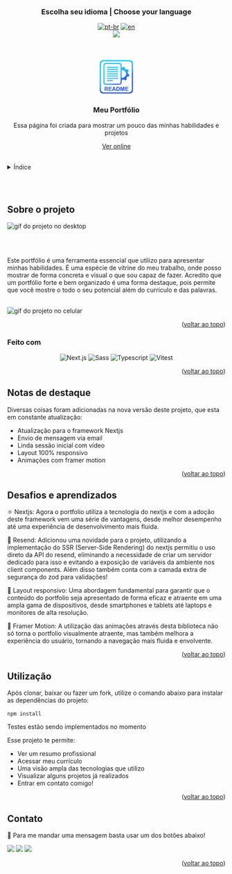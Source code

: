 ### <div align="center">Escolha seu idioma | Choose your language </div>

<div align="center">

[![pt-br](https://img.shields.io/badge/lang-pt--br-green.svg)](https://github.com/edilan-ribeiro/my-portfolio/blob/main/README.md)
[![en](https://img.shields.io/badge/lang-en-red.svg)](https://github.com/edilan-ribeiro/my-portfolio/blob/main/README.en.md)<br>
<img src="https://user-images.githubusercontent.com/73097560/115834477-dbab4500-a447-11eb-908a-139a6edaec5c.gif">

</div>
<br>
<a name="readme-top"></a>

<br />
<div align="center">
  <a href="https://github.com/edilan-ribeiro/my-portfolio">
    <img src="./public/readme/logo.png" alt="Logo" width="80" height="80">
  </a>

<h3 align="center">Meu Portfólio</h3>

  <p align="center">
        Essa página foi criada para mostrar um pouco das minhas habilidades e projetos
  </p>
  
  <a href="https://edilan-portfolio-rho-neon.vercel.app/">Ver online</a>
</div>

<br>

<details>
  <summary>Índice</summary>
  <ol>
    <li>
      <a href="#sobre-o-projeto">Sobre o projeto</a>
      <ul>
        <li><a href="#feito-com">Feito com</a></li>
        <li><a href="#notas-de-destaque">Notas de destaque</a></li>
        <li><a href="#desafios-e-aprendizados">Desafios e aprendizados</a></li>
        </ul>
    </li>
    <li><a href="#utilização">Utilização</a></li>
    <li><a href="#contato">Contato</a></li>
  </ol>
</details>

<br><br>

## Sobre o projeto

 <img src="./public/readme/desktop.gif" alt="gif do projeto no desktop" width="360" height="270">

<br><br>

Este portfólio é uma ferramenta essencial que utilizo para apresentar minhas habilidades. É uma espécie de vitrine do meu trabalho, onde posso mostrar de forma concreta e visual o que sou capaz de fazer.
Acredito que um portfólio forte e bem organizado é uma forma destaque, pois permite que você mostre o todo o seu potencial além do currículo e das palavras.

<br>

<img src="./public/readme/mobile.gif" alt="gif do projeto no celular" width="150" height="330">

<p align="right">(<a href="#readme-top">voltar ao topo</a>)</p>

### Feito com

<div align="center">

![Next.js](https://img.shields.io/badge/Next.js-000000.svg?style=for-the-badge&logo=nextdotjs&logoColor=white)
![Sass](https://img.shields.io/badge/Sass-CC6699.svg?style=for-the-badge&logo=Sass&logoColor=white)
![Typescript](https://img.shields.io/badge/TypeScript-3178C6.svg?style=for-the-badge&logo=TypeScript&logoColor=white)
![Vitest](https://img.shields.io/badge/Vitest-6E9F18.svg?style=for-the-badge&logo=Vitest&logoColor=white)

</div>

<p align="right">(<a href="#readme-top">voltar ao topo</a>)</p>

## Notas de destaque

Diversas coisas foram adicionadas na nova versão deste projeto, que esta em constante atualização:

- Atualização para o framework Nextjs
- Envio de mensagem via email
- Linda sessão inicial com vídeo
- Layout 100% responsivo
- Animações com framer motion

<p align="right">(<a href="#readme-top">voltar ao topo</a>)</p>

## Desafios e aprendizados

⚛️ Nextjs: Agora o portfolio utiliza a tecnologia do nextjs e com a adoção deste framework vem uma série de vantagens, desde melhor desempenho até uma experiência de desenvolvimento mais fluida.

📧 Resend: Adicionou uma novidade para o projeto, utilizando a implementação do SSR (Server-Side Rendering) do nextjs permitiu o uso direto da API do resend, eliminando a necessidade de criar um servidor dedicado para isso e evitando a exposição de variáveis da ambiente nos client components. Além disso também conta com a camada extra de segurança do zod para validações!

📱 Layout responsivo: Uma abordagem fundamental para garantir que o conteúdo do portfolio seja apresentado de forma eficaz e atraente em uma ampla gama de dispositivos, desde smartphones e tablets até laptops e monitores de alta resolução.

🤹 Framer Motion: A utilização das animações através desta biblioteca não só torna o portfolio visualmente atraente, mas também melhora a experiência do usuário, tornando a navegação mais fluida e envolvente.

 <p align="right">(<a href="#readme-top">voltar ao topo</a>)</p>

## Utilização

Após clonar, baixar ou fazer um fork, utilize o comando abaixo para instalar as dependências do projeto:

```shell
npm install
```

Testes estão sendo implementados no momento

Esse projeto te permite:

- Ver um resumo profissional
- Acessar meu currículo
- Uma visão ampla das tecnologias que utilizo
- Visualizar alguns projetos já realizados
- Entrar em contato comigo!

<p align="right">(<a href="#readme-top">voltar ao topo</a>)</p>

## Contato

💌 Para me mandar uma mensagem basta usar um dos botões abaixo!<br>

<a href = "mailto:edilanbusiness@gmail.com" target="_blank"><img src="https://img.shields.io/badge/-gmail-333333?style=flat&logo=gmail&logoColor=EA4335" height="25"></a>
<a href="https://www.linkedin.com/in/edilan-ribeiro-santos" target="_blank"><img src="https://img.shields.io/badge/-linkedin-333333?style=flat&logo=linkedin&logoColor=0A66C2" height="25"></a>
<a href="https://whatsa.me/5561983769634/?t=Ol%C3%A1,%20vim%20atrav%C3%A9s%20do%20seu%20GitHub!" target="_blank">
<img src="https://img.shields.io/badge/-whatsapp-333333?style=flat&logo=whatsapp&logoColor=25D366" height="25"></a>

<p align="right">(<a href="#readme-top">voltar ao topo</a>)</p>
